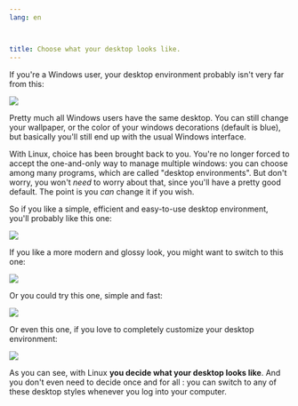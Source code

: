 ```yaml
---
lang: en



title: Choose what your desktop looks like.
---
```


If you're a Windows user, your desktop environment probably isn't 
very far from this:

<img src="Images/windows_vista.jpg" />

Pretty much all Windows users have the same desktop. You can still 
change your wallpaper, or the color of your windows decorations (default 
is blue), but basically you'll still end up with the usual Windows 
interface.

With Linux, choice has been brought back to you. You're no longer 
forced to accept the one-and-only way to manage multiple windows: you 
can choose among many programs, which are called "desktop environments". But 
don't worry, you won't <i>need</i> to worry about that, since you'll 
have a pretty good default. The point is you <i>can</i> change 
it if you wish.

So if you like a simple, efficient and easy-to-use desktop 
environment, you'll probably like this one:

<img src="Images/ubuntu.jpg"/>

If you like a more modern and glossy look, you might want to switch 
to this one:

<img src="Images/kde.png" />

Or you could try this one, simple and fast:

<img src="Images/xfce.jpg" />

Or even this one, if you love to completely customize your desktop 
environment:

<img src="Images/wm.jpg" />

As you can see, with Linux <b>you decide what your desktop looks 
like</b>. And you don't even need to decide once and for all : you can 
switch to any of these desktop styles whenever you log into your 
computer.





